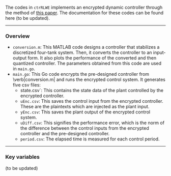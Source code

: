The codes in `ctrRLWE` implements an encrypted dynamic controller through the method of [this paper](https://ieeexplore.ieee.org/abstract/document/10730788).
The documentation for these codes can be found here (to be updated).

---

### Overview
- `conversion.m`: This MATLAB code designs a controller that stabilizes a discretized four-tank system. Then, it converts the controller to an input-output form.
    It also plots the performance of the converted and then quantized controller.
    The parameters obtained from this code are used in `main.go`.
- `main.go`: This Go code encrypts the pre-designed controller from \verb|conversion.m| and runs the encrypted control system.
    It generates five csv files:
  - state.csv`: This contains the state data of the plant controlled by the encrypted controller.
  - `uEnc.csv`: This saves the control input from the encrypted controller. These are the plaintexts which are injected as the plant input.
  - `yEnc.csv`: This saves the plant output of the encrypted control system.
  - `uDiff.csv`: This signifies the performance error, which is the norm of the difference between the control inputs from the encrypted controller and the pre-designed controller.
  - `period.csv`: The elapsed time is measured for each control period.

---

### Key variables
(to be updated)
